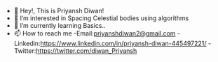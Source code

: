 - 👋 Hey!, This is Priyansh Diwan!
- 👀 I’m interested in Spacing Celestial bodies using algorithms
- 🌱 I’m currently learning Basics..
- 📫 How to reach me 
-Email:priyanshdiwan2@gmail.com
-Linkedin:https://www.linkedin.com/in/priyansh-diwan-445497221/
-Twitter:https://twitter.com/diwan_Priyansh
<!---
Priyanshdiwan/Priyanshdiwan is a ✨ special ✨ repository because its `README.md` (this file) appears on your GitHub profile.
You can click the Preview link to take a look at your changes.
--->
